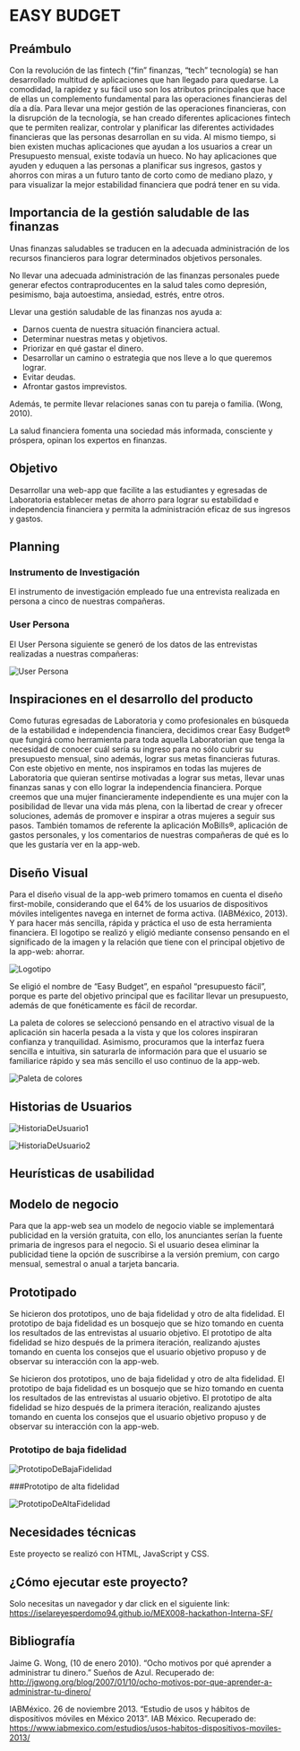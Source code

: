# EASY BUDGET


## Preámbulo

Con la revolución de las fintech (“fin” finanzas, “tech” tecnología) se han desarrollado multitud de aplicaciones que han llegado para quedarse. La comodidad, la rapidez y su fácil uso son los atributos principales que hace de ellas un complemento fundamental para las operaciones financieras del día a día.
Para llevar una mejor gestión de las operaciones financieras, con la disrupción de la tecnología, se han creado diferentes aplicaciones fintech que te permiten realizar, controlar y planificar las diferentes actividades financieras que las personas desarrollan en su vida.
Al mismo tiempo, si bien existen muchas aplicaciones que ayudan a los usuarios a crear un Presupuesto mensual, existe todavía un hueco. No hay aplicaciones que ayuden y eduquen a las personas a planificar sus ingresos, gastos y ahorros con miras a un futuro tanto de corto como de mediano plazo, y para visualizar la mejor estabilidad financiera que podrá tener en su vida.

## Importancia de la gestión saludable de las finanzas

Unas finanzas saludables se traducen en la adecuada administración de los recursos financieros para lograr determinados objetivos personales.

No llevar una adecuada administración de las finanzas personales puede generar efectos contraproducentes en la salud tales como depresión, pesimismo, baja autoestima, ansiedad, estrés, entre otros.

Llevar una gestión saludable de las finanzas nos ayuda a:

- Darnos cuenta de nuestra situación financiera actual.
- Determinar nuestras metas y objetivos.
- Priorizar en qué gastar el dinero.
- Desarrollar un camino o estrategia que nos lleve a lo que queremos lograr.
- Evitar deudas.
- Afrontar gastos imprevistos. 

Además, te permite llevar relaciones sanas con tu pareja o familia. (Wong, 2010).  

La salud financiera fomenta una sociedad más informada, consciente y próspera, opinan los expertos en finanzas.

## Objetivo

Desarrollar una web-app que facilite a las estudiantes y egresadas de Laboratoria establecer metas de ahorro para lograr su estabilidad e independencia financiera y permita la administración eficaz de sus ingresos y gastos.

## Planning

### Instrumento de Investigación

El instrumento de investigación empleado fue una entrevista realizada en persona a cinco de nuestras compañeras.

### User Persona

El User Persona siguiente se generó de los datos de las entrevistas realizadas a nuestras compañeras:

![User Persona](img/UserPersona.png)

## Inspiraciones en el desarrollo del producto

Como futuras egresadas de Laboratoria y como profesionales en búsqueda de la estabilidad e independencia financiera, decidimos crear Easy Budget® que fungirá como herramienta para toda aquella Laboratorian que tenga la necesidad de conocer cuál sería su ingreso para no sólo cubrir su presupuesto mensual, sino además, lograr sus metas financieras futuras. 
Con este objetivo en mente, nos inspiramos en todas las mujeres de Laboratoria que quieran sentirse motivadas a lograr sus metas, llevar unas finanzas sanas y con ello lograr la independencia financiera. Porque creemos que una mujer financieramente independiente es una mujer con la posibilidad de llevar una vida más plena, con la libertad de crear y ofrecer soluciones, además de promover e inspirar a otras mujeres a seguir sus pasos.
También tomamos de referente la aplicación MoBills®, aplicación de gastos personales, y los comentarios de nuestras compañeras de qué es lo que les gustaría ver en la app-web.


## Diseño Visual

Para el diseño visual de la app-web primero tomamos en cuenta el diseño first-mobile, considerando que el 64% de los usuarios de dispositivos móviles inteligentes navega en internet de forma activa. (IABMéxico, 2013). Y para hacer más sencilla, rápida y práctica el uso de esta herramienta financiera.
El logotipo se realizó y eligió mediante consenso pensando en el significado de la imagen y la relación que tiene con el principal objetivo de la app-web: ahorrar. 

![Logotipo](img/easy-budget.png)

Se eligió el nombre de “Easy Budget”, en español “presupuesto fácil”, porque es parte del objetivo principal que es facilitar llevar un presupuesto, además de que fonéticamente es fácil de recordar.

La paleta de colores se seleccionó pensando en el atractivo visual de la aplicación sin hacerla pesada a la vista y que los colores inspiraran confianza y tranquilidad. Asimismo, procuramos que la interfaz fuera sencilla e intuitiva, sin saturarla de información para que el usuario se familiarice rápido y sea más sencillo el uso continuo de la app-web.

![Paleta de colores](img/PaletaDeColores.png)


## Historias de Usuarios

![HistoriaDeUsuario1](img/HistoriaDeUsuario1.png)


![HistoriaDeUsuario2](img/HistoriaDeUsuario2.png)


## Heurísticas de usabilidad

## Modelo de negocio

Para que la app-web sea un modelo de negocio viable se implementará publicidad en la versión gratuita, con ello, los anunciantes serían la fuente primaria de ingresos para el negocio. 
Si el usuario desea eliminar la publicidad tiene la opción de suscribirse a la versión premium, con cargo mensual, semestral o anual a tarjeta bancaria.


## Prototipado

Se hicieron dos prototipos, uno de baja fidelidad y otro de alta fidelidad. El prototipo de baja fidelidad es un bosquejo que se hizo tomando en cuenta los resultados de las entrevistas al usuario objetivo.
El prototipo de alta fidelidad se hizo después de la primera iteración, realizando ajustes tomando en cuenta los consejos que el usuario objetivo propuso y de observar su interacción con la app-web.

Se hicieron dos prototipos, uno de baja fidelidad y otro de alta fidelidad. El prototipo de baja fidelidad es un bosquejo que se hizo tomando en cuenta los resultados de las entrevistas al usuario objetivo.
El prototipo de alta fidelidad se hizo después de la primera iteración, realizando ajustes tomando en cuenta los consejos que el usuario objetivo propuso y de observar su interacción con la app-web.


### Prototipo de baja fidelidad

![PrototipoDeBajaFidelidad](img/PrototipoBajaFidelidad.png)

###Prototipo de alta fidelidad

![PrototipoDeAltaFidelidad](img/PrototipoAltaFidelidad.png)

## Necesidades técnicas

Este proyecto se realizó con HTML, JavaScript y CSS.

## ¿Cómo ejecutar este proyecto?

Solo necesitas un navegador y dar click en el siguiente link: https://iselareyesperdomo94.github.io/MEX008-hackathon-Interna-SF/


## Bibliografía

Jaime G. Wong, (10 de enero 2010).  “Ocho motivos por qué aprender a administrar tu dinero.” Sueños de Azul. Recuperado de: http://jgwong.org/blog/2007/01/10/ocho-motivos-por-que-aprender-a-administrar-tu-dinero/

IABMéxico. 26 de noviembre 2013. “Estudio de usos y hábitos de dispositivos móviles en México 2013”.  IAB México. Recuperado de: https://www.iabmexico.com/estudios/usos-habitos-dispositivos-moviles-2013/